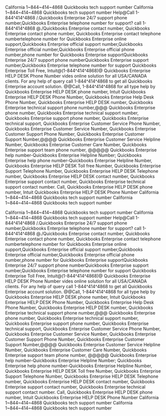 California 1~844~414~4868 Quickbooks tech support number
California 1~844~414~4868 Quickbooks tech support number
Help@Call 1-844^414^4868 /.Quickbooks Enterprise 24/7 support phone number,Quickbooks Enterprise telephone number for support? call 1-844^414^4868 @./Quickbooks Enterprise contact number, Quickbooks Enterprise contact phone number, Quickbooks Enterprise contact telephone numbertelephone number for Quickbooks Enterprise online support,Quickbooks Enterprise official support number,Quickbooks Enterprise official number,Quickbooks Enterprise official phone number,phone number for Quickbooks Enterprise supportQuickbooks Enterprise 24/7 support phone numberQuickbooks Enterprise support number,Quickbooks Enterprise telephone number for support Quickbooks Enterprise Toll Free, Intuit@(1-844^414^4868)@ Quickbooks Enterprise HELP DESK Phone Number vides online solution for all USA/CANADA clients. For any help of query call 1-844^414^4868 to get all Quickbooks Enterprise account solution. @@Call, 1-844^414^4868 for all type help by Quickbooks Enterprise HELP DESK phone number, Intuit Quickbooks Enterprise HELP DESK Phone Number, Quickbooks Enterprise Help Desk Phone Number, Quickbooks Enterprise HELP DESK number, Quickbooks Enterprise technical support phone number,@@@ Quickbooks Enterprise phone number, Quickbooks Enterprise technical support number, Quickbooks Enterprise support phone number, Quickbooks Enterprise technical support, Quickbooks Enterprise Customer Service Phone Number, Quickbooks Enterprise Customer Service Number, Quickbooks Enterprise Customer Support Phone Number, Quickbooks Enterprise Customer Support Number,@@@@ Quickbooks Enterprise Customer Service Helpline Number, Quickbooks Enterprise Customer Care Number, Quickbooks Enterprise support team phone number, @@@@@ Quickbooks Enterprise help number-Quickbooks Enterprise Helpline Number; Quickbooks Enterprise help phone number-Quickbooks Enterprise Helpline Number, Quickbooks Enterprise HELP DESK Toll free Number, Quickbooks Enterprise Support Telephone Number, Quickbooks Enterprise HELP DESK Telephone number, Quickbooks Enterprise HELP DESK contact number, Quickbooks Enterprise support contact number, Quickbooks Enterprise technical support contact number. Call, Quickbooks Enterprise HELP DESK phone number, Intuit Quickbooks Enterprise HELP DESK Phone Number
California 1~844~414~4868 Quickbooks tech support number
California 1~844~414~4868 Quickbooks tech support number

California 1~844~414~4868 Quickbooks tech support number
California 1~844~414~4868 Quickbooks tech support number
Help@Call 1-844^414^4868 /.Quickbooks Enterprise 24/7 support phone number,Quickbooks Enterprise telephone number for support? call 1-844^414^4868 @./Quickbooks Enterprise contact number, Quickbooks Enterprise contact phone number, Quickbooks Enterprise contact telephone numbertelephone number for Quickbooks Enterprise online support,Quickbooks Enterprise official support number,Quickbooks Enterprise official number,Quickbooks Enterprise official phone number,phone number for Quickbooks Enterprise supportQuickbooks Enterprise 24/7 support phone numberQuickbooks Enterprise support number,Quickbooks Enterprise telephone number for support Quickbooks Enterprise Toll Free, Intuit@(1-844^414^4868)@ Quickbooks Enterprise HELP DESK Phone Number vides online solution for all USA/CANADA clients. For any help of query call 1-844^414^4868 to get all Quickbooks Enterprise account solution. @@Call, 1-844^414^4868 for all type help by Quickbooks Enterprise HELP DESK phone number, Intuit Quickbooks Enterprise HELP DESK Phone Number, Quickbooks Enterprise Help Desk Phone Number, Quickbooks Enterprise HELP DESK number, Quickbooks Enterprise technical support phone number,@@@ Quickbooks Enterprise phone number, Quickbooks Enterprise technical support number, Quickbooks Enterprise support phone number, Quickbooks Enterprise technical support, Quickbooks Enterprise Customer Service Phone Number, Quickbooks Enterprise Customer Service Number, Quickbooks Enterprise Customer Support Phone Number, Quickbooks Enterprise Customer Support Number,@@@@ Quickbooks Enterprise Customer Service Helpline Number, Quickbooks Enterprise Customer Care Number, Quickbooks Enterprise support team phone number, @@@@@ Quickbooks Enterprise help number-Quickbooks Enterprise Helpline Number; Quickbooks Enterprise help phone number-Quickbooks Enterprise Helpline Number, Quickbooks Enterprise HELP DESK Toll free Number, Quickbooks Enterprise Support Telephone Number, Quickbooks Enterprise HELP DESK Telephone number, Quickbooks Enterprise HELP DESK contact number, Quickbooks Enterprise support contact number, Quickbooks Enterprise technical support contact number. Call, Quickbooks Enterprise HELP DESK phone number, Intuit Quickbooks Enterprise HELP DESK Phone Number
California 1~844~414~4868 Quickbooks tech support number
California 1~844~414~4868 Quickbooks tech support number